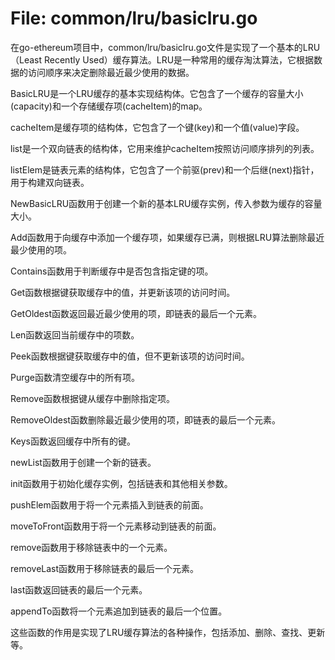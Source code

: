 # File: common/lru/basiclru.go

在go-ethereum项目中，common/lru/basiclru.go文件是实现了一个基本的LRU（Least Recently Used）缓存算法。LRU是一种常用的缓存淘汰算法，它根据数据的访问顺序来决定删除最近最少使用的数据。

BasicLRU是一个LRU缓存的基本实现结构体。它包含了一个缓存的容量大小(capacity)和一个存储缓存项(cacheItem)的map。

cacheItem是缓存项的结构体，它包含了一个键(key)和一个值(value)字段。

list是一个双向链表的结构体，它用来维护cacheItem按照访问顺序排列的列表。

listElem是链表元素的结构体，它包含了一个前驱(prev)和一个后继(next)指针，用于构建双向链表。

NewBasicLRU函数用于创建一个新的基本LRU缓存实例，传入参数为缓存的容量大小。

Add函数用于向缓存中添加一个缓存项，如果缓存已满，则根据LRU算法删除最近最少使用的项。

Contains函数用于判断缓存中是否包含指定键的项。

Get函数根据键获取缓存中的值，并更新该项的访问时间。

GetOldest函数返回最近最少使用的项，即链表的最后一个元素。

Len函数返回当前缓存中的项数。

Peek函数根据键获取缓存中的值，但不更新该项的访问时间。

Purge函数清空缓存中的所有项。

Remove函数根据键从缓存中删除指定项。

RemoveOldest函数删除最近最少使用的项，即链表的最后一个元素。

Keys函数返回缓存中所有的键。

newList函数用于创建一个新的链表。

init函数用于初始化缓存实例，包括链表和其他相关参数。

pushElem函数用于将一个元素插入到链表的前面。

moveToFront函数用于将一个元素移动到链表的前面。

remove函数用于移除链表中的一个元素。

removeLast函数用于移除链表的最后一个元素。

last函数返回链表的最后一个元素。

appendTo函数将一个元素追加到链表的最后一个位置。

这些函数的作用是实现了LRU缓存算法的各种操作，包括添加、删除、查找、更新等。

